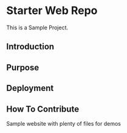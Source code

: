# Starter Web Repo

This is a Sample Project.

## Introduction

## Purpose

## Deployment

## How To Contribute

Sample website with plenty of files for demos
